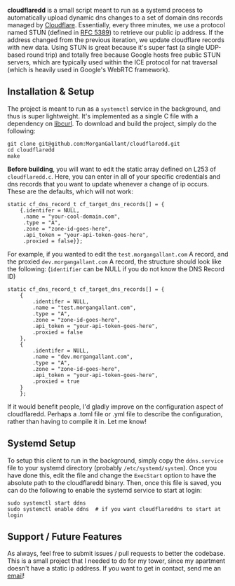 __cloudflaredd__ is a small script meant to run as a systemd process to automatically upload dynamic dns changes to a set of domain dns records managed by [Cloudflare](https://www.cloudflare.com/). Essentially, every three minutes, we use a protocol named STUN (defined in [RFC 5389](https://tools.ietf.org/html/rfc5389)) to retrieve our public ip address. If the address changed from the previous iteration, we update cloudflare records with new data. Using STUN is great because it's super fast (a single UDP-based round trip) and totally free because Google hosts free public STUN servers, which are typically used within the ICE protocol for nat traversal (which is heavily used in Google's WebRTC framework).

## Installation & Setup

The project is meant to run as a `systemctl` service in the background, and thus is super lightweight. It's implemented as a single C file with a dependency on [libcurl](https://curl.haxx.se/libcurl/). To download and build the project, simply do the following:
```
git clone git@github.com:MorganGallant/cloudflaredd.git
cd cloudflaredd
make
```

__Before building__, you will want to edit the static array defined on L253 of `cloudflaredd.c`. Here, you can enter in all of your specific credentials and dns records that you want to update whenever a change of ip occurs. These are the defaults, which will not work:
```
static cf_dns_record_t cf_target_dns_records[] = {
    {.identifer = NULL,
     .name = "your-cool-domain.com",
     .type = "A",
     .zone = "zone-id-goes-here",
     .api_token = "your-api-token-goes-here",
     .proxied = false}};
```
For example, if you wanted to edit the `test.morgangallant.com` A record, and the proxied `dev.morgangallant.com` A record, the structure should look like the following: (`identifier` can be NULL if you do not know the DNS Record ID)
```
static cf_dns_record_t cf_target_dns_records[] = {
    {
        .identifer = NULL,
        .name = "test.morgangallant.com",
        .type = "A",
        .zone = "zone-id-goes-here",
        .api_token = "your-api-token-goes-here",
        .proxied = false
    },
    {
        .identifer = NULL,
        .name = "dev.morgangallant.com",
        .type = "A",
        .zone = "zone-id-goes-here",
        .api_token = "your-api-token-goes-here",
        .proxied = true
    }
    };
```

If it would benefit people, I'd gladly improve on the configuration aspect of cloudflaredd. Perhaps a .toml file or .yml file to describe the configuration, rather than having to compile it in. Let me know!

## Systemd Setup

To setup this client to run in the background, simply copy the `ddns.service` file to your systemd directory (probably `/etc/systemd/system`). Once you have done this, edit the file and change the `ExecStart` option to have the absolute path to the cloudflaredd binary. Then, once this file is saved, you can do the following to enable the systemd service to start at login:
```
sudo systemctl start ddns
sudo systemctl enable ddns  # if you want cloudflareddns to start at login
```

## Support / Future Features

As always, feel free to submit issues / pull requests to better the codebase. This is a small project that I needed to do for my tower, since my apartment doesn't have a static ip address. If you want to get in contact, send me an [email](mailto:morgan@morgangallant.com)!
